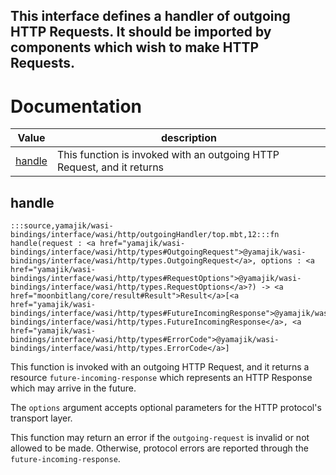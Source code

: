 This interface defines a handler of outgoing HTTP Requests. It should be
imported by components which wish to make HTTP Requests.
---
# Documentation
|Value|description|
|---|---|
|[handle](#handle)| This function is invoked with an outgoing HTTP Request, and it returns|

## handle

```moonbit
:::source,yamajik/wasi-bindings/interface/wasi/http/outgoingHandler/top.mbt,12:::fn handle(request : <a href="yamajik/wasi-bindings/interface/wasi/http/types#OutgoingRequest">@yamajik/wasi-bindings/interface/wasi/http/types.OutgoingRequest</a>, options : <a href="yamajik/wasi-bindings/interface/wasi/http/types#RequestOptions">@yamajik/wasi-bindings/interface/wasi/http/types.RequestOptions</a>?) -> <a href="moonbitlang/core/result#Result">Result</a>[<a href="yamajik/wasi-bindings/interface/wasi/http/types#FutureIncomingResponse">@yamajik/wasi-bindings/interface/wasi/http/types.FutureIncomingResponse</a>, <a href="yamajik/wasi-bindings/interface/wasi/http/types#ErrorCode">@yamajik/wasi-bindings/interface/wasi/http/types.ErrorCode</a>]
```
 This function is invoked with an outgoing HTTP Request, and it returns
a resource `future-incoming-response` which represents an HTTP Response
which may arrive in the future.

 The `options` argument accepts optional parameters for the HTTP
protocol's transport layer.

 This function may return an error if the `outgoing-request` is invalid
or not allowed to be made. Otherwise, protocol errors are reported
through the `future-incoming-response`.
